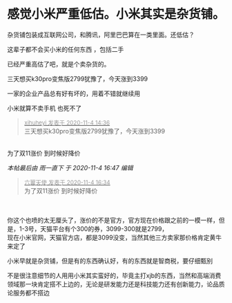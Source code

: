 # 感觉小米严重低估。小米其实是杂货铺。


杂货铺包装成互联网公司，和腾讯，阿里巴巴算在一类里面。还低估？

这辈子都不会买小米的任何东西 ，包括二手 

已经严重高估了吧，就是个卖杂货的。

三天想买k30pro变焦版2799犹豫了，今天涨到3399

一家的企业产品总有好有坏的，用着不错就继续用<br />


小米就算不卖手机 也死不了&nbsp; &nbsp; 

<div class="quote"><blockquote><font size="2"><a href="https://www.hostloc.com/forum.php?mod=redirect&amp;goto=findpost&amp;pid=9401718&amp;ptid=762314" target="_blank"><font color="#999999">xihuheyi 发表于 2020-11-4 14:36</font></a></font><br />
三天想买k30pro变焦版2799犹豫了，今天涨到3399</blockquote></div><br />
为了双11涨价 到时候好降价 

<i class="pstatus"> 本帖最后由 雨一直下 于 2020-11-4 16:47 编辑 </i><br />
<div class="quote"><blockquote><font size="2"><a href="https://www.hostloc.com/forum.php?mod=redirect&amp;goto=findpost&amp;pid=9402334&amp;ptid=762314" target="_blank"><font color="#999999">六翼天使 发表于 2020-11-4 16:34</font></a></font><br />
为了双11涨价 到时候好降价</blockquote></div><br />
<br />
你这个也喷的太无厘头了，涨价的不是官方，官方现在价格跟之前的一模一样，但是，1-3号，天猫平台有个300的券，3099-300就是2799，<br />
现在小米官网，天猫官方店，都是3099没变，当然其他三方卖家那价格肯定黄牛来定了

小米早就是杂货铺，但是有的东西确认好，有的东西就是智商税，要仔细甄别<img id="aimg_wz4F7" onclick="zoom(this, this.src, 0, 0, 0)" class="zoom" src="https://cdn.jsdelivr.net/gh/hishis/forum-master/public/images/patch.gif" onmouseover="img_onmouseoverfunc(this)" onload="thumbImg(this)" border="0" alt="" />

不是很注意细节的人用用小米其实蛮好的，毕竟主打xjb的东西，当然和高端消费领域那一块肯定搭不上边的，无论是研发能力还是科技能力还有创新能力，论品质论服务都不搭边

